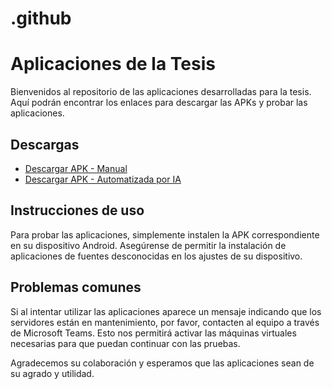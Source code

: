 # .github
# Aplicaciones de la Tesis

Bienvenidos al repositorio de las aplicaciones desarrolladas para la tesis. Aquí podrán encontrar los enlaces para descargar las APKs y probar las aplicaciones.

## Descargas

- [Descargar APK - Manual](https://github.com/Tesis-Leal-Sanhcez-Robledo/.github/releases/download/Manual/app-release.apk)
- [Descargar APK - Automatizada por IA](https://github.com/Tesis-Leal-Sanhcez-Robledo/.github/releases/download/AI/app-release.apk)

## Instrucciones de uso

Para probar las aplicaciones, simplemente instalen la APK correspondiente en su dispositivo Android. Asegúrense de permitir la instalación de aplicaciones de fuentes desconocidas en los ajustes de su dispositivo.

## Problemas comunes

Si al intentar utilizar las aplicaciones aparece un mensaje indicando que los servidores están en mantenimiento, por favor, contacten al equipo a través de Microsoft Teams. Esto nos permitirá activar las máquinas virtuales necesarias para que puedan continuar con las pruebas.

Agradecemos su colaboración y esperamos que las aplicaciones sean de su agrado y utilidad.
